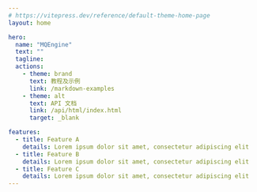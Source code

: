 ```yaml
---
# https://vitepress.dev/reference/default-theme-home-page
layout: home

hero:
  name: "MQEngine"
  text: ""
  tagline: 
  actions:
    - theme: brand
      text: 教程及示例
      link: /markdown-examples
    - theme: alt
      text: API 文档
      link: /api/html/index.html
      target: _blank

features:
  - title: Feature A
    details: Lorem ipsum dolor sit amet, consectetur adipiscing elit
  - title: Feature B
    details: Lorem ipsum dolor sit amet, consectetur adipiscing elit
  - title: Feature C
    details: Lorem ipsum dolor sit amet, consectetur adipiscing elit
---
```



